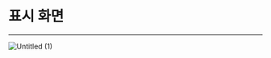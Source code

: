 # 표시 화면
***
![Untitled (1)](https://github.com/user-attachments/assets/c809d968-bd23-48ae-92ab-37d49f996b47)
